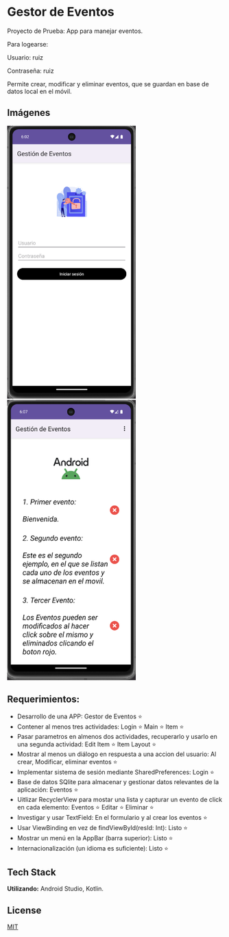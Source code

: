 # Gestor de Eventos

Proyecto de Prueba: App para manejar eventos.

Para logearse:

Usuario: ruiz

Contraseña: ruiz

Permite crear, modificar y eliminar eventos, que se guardan en base de datos local en el móvil.

## Imágenes

<img src="images/menu.png" alt="App Screenshot Menu" width="300">
<img src="images/main.png" alt="App Screenshot Main" width="300">

## Requerimientos:

 - Desarrollo de una APP: Gestor de Eventos ⭐
 - Contener al menos tres actividades: Login ⭐ Main ⭐ Item ⭐
 - Pasar parametros en almenos dos actividades, recuperarlo y usarlo en una segunda actividad: Edit Item ⭐ Item Layout ⭐
 - Mostrar al menos un diálogo en respuesta a una accion del usuario: Al crear, Modificar, eliminar eventos ⭐
 - Implementar sistema de sesión mediante SharedPreferences: Login ⭐
 - Base de datos SQlite para almacenar y gestionar datos relevantes de la aplicación: Eventos ⭐
 - Uitlizar RecyclerView para mostar una lista y capturar un evento de click en cada elemento: Eventos ⭐ Editar ⭐ Eliminar ⭐
 - Investigar y usar TextField: En el formulario y al crear los eventos ⭐
 - Usar ViewBinding en vez de findViewById(resId: Int): Listo ⭐
 - Mostrar un menú en la AppBar (barra superior): Listo ⭐
 - Internacionalización (un idioma es suficiente): Listo ⭐

## Tech Stack

**Utilizando:** Android Studio, Kotlin.


## License

[MIT](https://choosealicense.com/licenses/mit/)
